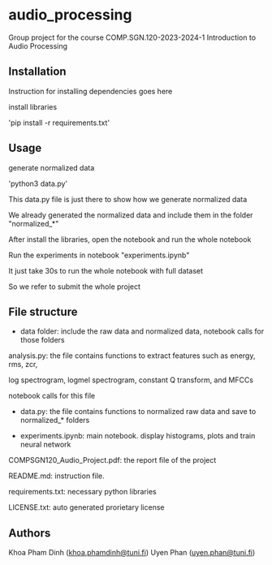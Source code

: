# audio_processing

Group project for the course COMP.SGN.120-2023-2024-1 Introduction to Audio Processing

## Installation

Instruction for installing dependencies goes here

install libraries

'pip install -r requirements.txt'

## Usage

generate normalized data

'python3 data.py'

This data.py file is just there to show how we generate normalized data

We already generated the normalized data and include them in the folder "normalized_*"

After install the libraries, open the notebook and run the whole notebook

Run the experiments in notebook "experiments.ipynb"

It just take 30s to run the whole notebook with full dataset

So we refer to submit the whole project

## File structure

- data folder: include the raw data and normalized data, notebook calls for those folders

analysis.py: the file contains functions to extract features such as energy, rms, zcr,

log spectrogram, logmel spectrogram, constant Q transform, and MFCCs

notebook calls for this file

- data.py: the file contains functions to normalized raw data and save to normalized_* folders

- experiments.ipynb: main notebook. display histograms, plots and train neural network

COMPSGN120_Audio_Project.pdf: the report file of the project

README.md: instruction file. 

requirements.txt: necessary python libraries

LICENSE.txt: auto generated prorietary license

## Authors

Khoa Pham Dinh (khoa.phamdinh@tuni.fi)
Uyen Phan (uyen.phan@tuni.fi)
